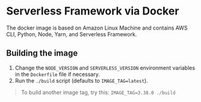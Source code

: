 # Serverless Framework via Docker

The docker image is based on Amazon Linux Machine and contains AWS CLI, Python, Node, Yarn, and Serverless Framework.

## Building the image

1. Change the `NODE_VERSION` and `SERVERLESS_VERSION` environment variables in the `Dockerfile` file if necessary.
2. Run the `./build` script (defaults to `IMAGE_TAG=latest`).

> To build another image tag, try this: `IMAGE_TAG=3.38.0 ./build`
